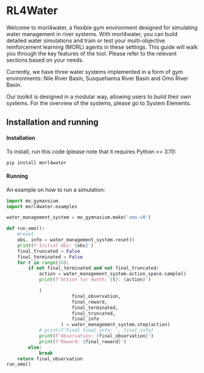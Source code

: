 # RL4Water
<!-- start main body -->
<!-- Repository with a mondular gym environment, which lets you build a multi-objective water simulations to train you MORL agents on. -->
Welcome to morl4water, a flexible gym environment designed for simulating water management in river systems. With morl4water, 
you can build detailed water simulations and train or test your multi-objective reinforcement learning (MORL) agents in these settings. 
This guide will walk you through the key features of the tool. Please refer to the relevant sections based on your needs. 

Currently, we have three water systems implemented in a form of gym environments: Nile River Basin, Susquehanna River Basin and Omo River Basin.

Our toolkit is designed in a modular way, allowing users to build their own systems. For the overview of the systems, please go to System Elements.


## Installation and running
<!-- start installation-->
#### Installation
To install, run this code (please note that it requires Python >= 3.11): 

```
pip install morl4water
```

#### Running
An example on how to run a simulation:

```python
import mo_gymansium
import morl4water.examples

water_management_system = mo_gymnasium.make('omo-v0')

def run_omo():
    #reset
    obs, info = water_management_system.reset()
    print(f'Initial Obs: {obs}')
    final_truncated = False
    final_terminated = False
    for t in range(10):
        if not final_terminated and not final_truncated:
            action = water_management_system.action_space.sample()
            print(f'Action for month: {t}: {action}')

            (
                        final_observation,
                        final_reward,
                        final_terminated,
                        final_truncated,
                        final_info
                    ) = water_management_system.step(action)
            # print(f'Final final_info: ', final_info)
            print(f'Observation: {final_observation}')
            print(f'Reward: {final_reward}')         
        else:
            break
    return final_observation
run_omo()
```
<!-- end installation-->












<!-- [Structure](file:///C:/Users/milos/Desktop/ROB_Delft/Courses/Year_2/HIPPO_Internship/Active_Codes_HIPPO/morl4water/docs/_build/html/quickstart/code_structure.html) -->
<!-- To illustrate explanation further the Nile river simulation will serve as an example. Thus  -->
<!-- end creating a simulation -->

<!-- end main body -->
